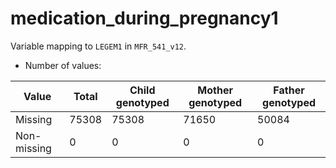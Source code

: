 # medication_during_pregnancy1
Variable mapping to `LEGEM1` in `MFR_541_v12`.
- Number of values:

| Value | Total | Child genotyped | Mother genotyped | Father genotyped |
| ----- | ----- | --------------- | ---------------- | ---------------- |
| Missing | 75308 | 75308 | 71650 | 50084 |
| Non-missing | 0 | 0 | 0 | 0 |



